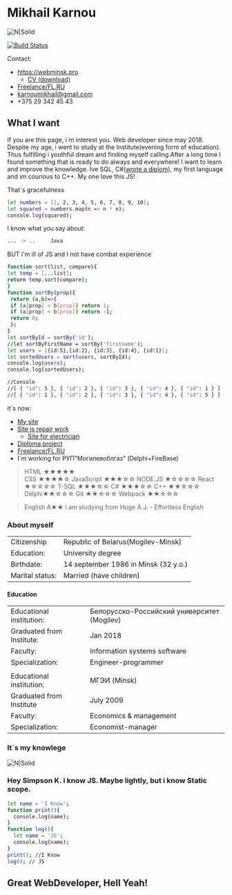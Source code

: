 # Mikhail Karnou

![N|Solid](https://webminsk.pro/image/foto1.jpg)

[![Build Status](https://travis-ci.org/joemccann/dillinger.svg?branch=master)](https://github.com/LabelMinsk)

Contact:
  - https://webminsk.pro
    - [CV (download)](https://cloud.mail.ru/public/2L4V/NsRW4JLom)
  - [Freelance/FL.RU](https://www.fl.ru/users/webminskstudio/)
  - karnoumikhail@gmail.com 
  - +375 29 342 45 43

## What I want

   If you are this page, i`m interest you. Web developer since may 2018. Despite my age, i went to study at the Institute(evening form of education). Thus fulfilling i youthful dream and finding myself calling.After a long time I found something that is ready to do always and everywhere! I want to learn and improve the knowledge. Ive SQL, C#([wrote a diplom](https://www.youtube.com/watch?v=r0SKXMqiE4g)), my first language and im courious to C++.
   My one love this JS!
   
   That`s gracefulness
   ```sh
let numbers = [1, 2, 3, 4, 5, 6, 7, 8, 9, 10];
let squared = numbers.map(n => n * n);
console.log(squared);
```
I know what you say about:
```sh
... -> ..     Java
```
BUT  i'm ill of JS and I not have combat experience
```sh
function sort(list, compare){
let temp = [...list];
return temp.sort(compare);
}
function sortBy(prop){
 return (a,b)=>{
 if (a[prop] > b[prop]) return 1;
 if (a[prop] < b[prop]) return -1;
 return 0;
 };
}
let sortById = sortBy('id');
//let sortByFirstName = sortBy('firstname');
let users = [{id:5},{id:2}, {id:3}, {id:4}, {id:1}];
let sortedUsers = sort(users, sortById);
console.log(users);
console.log(sortedUsers);

//Console
//[ { "id": 5 }, { "id": 2 }, { "id": 3 }, { "id": 4 }, { "id": 1 } ]
//[ { "id": 1 }, { "id": 2 }, { "id": 3 }, { "id": 4 }, { "id": 5 } ]
```


it`s now:
  - [My site](https://webminsk.pro)
  - [Site is repair work](https://строй-сервис.бел)
    - [Site for electrician](https://строй-сервис.бел/electrik.html)
  - [Diploma project](https://www.youtube.com/watch?v=r0SKXMqiE4g)
  - [Freelance/FL.RU](https://www.fl.ru/users/webminskstudio/)
  - I`m working for РУП"Могилевоблгаз" (Delphi+FireBase)

> HTML &#9733;&#9733;&#9733;&#9733;&#9733;  
> CSS &#9733;&#9733;&#9733;&#9733;&#9734;
> JavaScript &#9733;&#9733;&#9733;&#9734;&#9734;
> NODE.JS &#9733;&#9734;&#9734;&#9734;&#9734;
> React &#9733;&#9734;&#9734;&#9734;&#9734;
> T-SQL &#9733;&#9733;&#9733;&#9734;&#9734;
> C# &#9733;&#9733;&#9733;&#9734;&#9734;
> C++ &#9733;&#9733;&#9734;&#9734;&#9734;
> Delphi&#9733;&#9733;&#9734;&#9734;&#9734;
> Git &#9733;&#9733;&#9734;&#9734;&#9734;
> Webpack &#9733;&#9733;&#9734;&#9734;&#9734;

>English A&#9733;&#9733; 
i am studying from Hoge A.J. - Effortless English
  

### About myself

|  |  |
| ------ | ------ |
| Citizenship | Republic of Belarus(Mogilev-Minsk) |
|Education: | University degree |
| Birthdate: | 14 september 1986 in Minsk (32 y.o.) |
| Marital status: | Married (have children) |

#### Education

|  |  |
| ------ | ------ |
| Educational institution: | Белорусско-Российский университет (Mogilev) |
| Graduated from Institute: | Jan 2018  |
|Faculty: | Information systems software |
| Specialization: | Engineer-programmer |
|||
|Educational institution:|МГЭИ (Minsk)|
|Graduated from Institute|July 2009 |
|Faculty:|Economics & management|
|Specialization:|Economist-manager|


### It`s my knowlege
![N|Solid](https://webminsk.pro/image/bookjs.jpg)

### Hey Simpson K. i know JS. Maybe lightly, but i know Static scope.
```sh
let name = 'I Know';
function print(){
  console.log(name);
}
function log(){
  let name = 'JS';
  console.log(name);
}
print(); //I Know
log(); // JS
```
	
## Great WebDeveloper, Hell Yeah!
